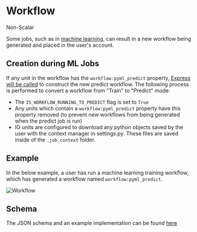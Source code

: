 # Workflow

<span class="btn badge b-success border-50">Non-Scalar</span>

Some jobs, such as in [machine learning](../../models-directory/machine-learning/overview.md), can result in a new
workflow being generated and placed in the user's account. 

## Creation during ML Jobs

If any unit in the workflow has the `workflow:pyml_predict` property,
[Express will be called](https://github.com/Exabyte-io/express/blob/dev/express/properties/workflow.py) to construct
the new predict workflow. The following process is performed to convert a workflow from "Train" to "Predict" mode:

- The `IS_WORKFLOW_RUNNING_TO_PREDICT` flag is set to `True`
- Any units which contain a `workflow:pyml_predict` property have this property removed (to prevent new workflows 
  from being generated when the predict job is run)
- IO units are configured to download any python objects saved by the user with the context manager in settings.py.
  These files are saved inside of the `.job_context` folder.


## Example

In the below example, a user has run a machine learning training workflow,
which has generated a workflow named `workflow:pyml_predict`.

![Workflow](../../images/properties-directory/workflow-property.png "Workflow generated via ML")


## Schema

The JSON schema and an example implementation can be found [here](../../properties/data/list.md#workflow)
